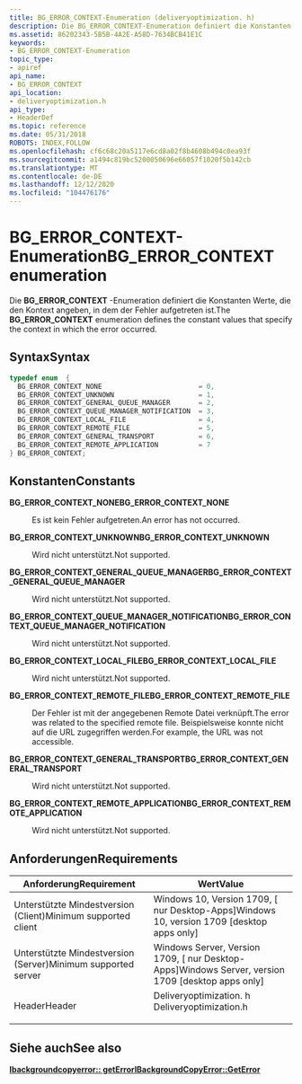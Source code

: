 ```yaml
---
title: BG_ERROR_CONTEXT-Enumeration (deliveryoptimization. h)
description: Die BG_ERROR_CONTEXT-Enumeration definiert die Konstanten Werte, die den Kontext angeben, in dem der Fehler aufgetreten ist.
ms.assetid: 86202343-5B5B-4A2E-A58D-7634BCB41E1C
keywords:
- BG_ERROR_CONTEXT-Enumeration
topic_type:
- apiref
api_name:
- BG_ERROR_CONTEXT
api_location:
- deliveryoptimization.h
api_type:
- HeaderDef
ms.topic: reference
ms.date: 05/31/2018
ROBOTS: INDEX,FOLLOW
ms.openlocfilehash: cf6c68c20a5117e6cd8a02f8b4608b494c0ea93f
ms.sourcegitcommit: a1494c819bc5200050696e66057f1020f5b142cb
ms.translationtype: MT
ms.contentlocale: de-DE
ms.lasthandoff: 12/12/2020
ms.locfileid: "104476176"
---
```

# <a name="bg_error_context-enumeration"></a><span data-ttu-id="bfcf2-104">BG_ERROR_CONTEXT-Enumeration</span><span class="sxs-lookup"><span data-stu-id="bfcf2-104">BG_ERROR_CONTEXT enumeration</span></span>

<span data-ttu-id="bfcf2-105">Die **BG_ERROR_CONTEXT** -Enumeration definiert die Konstanten Werte, die den Kontext angeben, in dem der Fehler aufgetreten ist.</span><span class="sxs-lookup"><span data-stu-id="bfcf2-105">The **BG_ERROR_CONTEXT** enumeration defines the constant values that specify the context in which the error occurred.</span></span>

## <a name="syntax"></a><span data-ttu-id="bfcf2-106">Syntax</span><span class="sxs-lookup"><span data-stu-id="bfcf2-106">Syntax</span></span>


```C++
typedef enum  { 
  BG_ERROR_CONTEXT_NONE                        = 0,
  BG_ERROR_CONTEXT_UNKNOWN                     = 1,
  BG_ERROR_CONTEXT_GENERAL_QUEUE_MANAGER       = 2,
  BG_ERROR_CONTEXT_QUEUE_MANAGER_NOTIFICATION  = 3,
  BG_ERROR_CONTEXT_LOCAL_FILE                  = 4,
  BG_ERROR_CONTEXT_REMOTE_FILE                 = 5,
  BG_ERROR_CONTEXT_GENERAL_TRANSPORT           = 6,
  BG_ERROR_CONTEXT_REMOTE_APPLICATION          = 7
} BG_ERROR_CONTEXT;
```



## <a name="constants"></a><span data-ttu-id="bfcf2-107">Konstanten</span><span class="sxs-lookup"><span data-stu-id="bfcf2-107">Constants</span></span>

<dl> <dt>

<span data-ttu-id="bfcf2-108"><span id="BG_ERROR_CONTEXT_NONE"></span><span id="bg_error_context_none"></span>**BG_ERROR_CONTEXT_NONE**</span><span class="sxs-lookup"><span data-stu-id="bfcf2-108"><span id="BG_ERROR_CONTEXT_NONE"></span><span id="bg_error_context_none"></span>**BG_ERROR_CONTEXT_NONE**</span></span>
</dt> <dd>

<span data-ttu-id="bfcf2-109">Es ist kein Fehler aufgetreten.</span><span class="sxs-lookup"><span data-stu-id="bfcf2-109">An error has not occurred.</span></span>

</dd> <dt>

<span data-ttu-id="bfcf2-110"><span id="BG_ERROR_CONTEXT_UNKNOWN"></span><span id="bg_error_context_unknown"></span>**BG_ERROR_CONTEXT_UNKNOWN**</span><span class="sxs-lookup"><span data-stu-id="bfcf2-110"><span id="BG_ERROR_CONTEXT_UNKNOWN"></span><span id="bg_error_context_unknown"></span>**BG_ERROR_CONTEXT_UNKNOWN**</span></span>
</dt> <dd>

<span data-ttu-id="bfcf2-111">Wird nicht unterstützt.</span><span class="sxs-lookup"><span data-stu-id="bfcf2-111">Not supported.</span></span>

</dd> <dt>

<span data-ttu-id="bfcf2-112"><span id="BG_ERROR_CONTEXT_GENERAL_QUEUE_MANAGER"></span><span id="bg_error_context_general_queue_manager"></span>**BG_ERROR_CONTEXT_GENERAL_QUEUE_MANAGER**</span><span class="sxs-lookup"><span data-stu-id="bfcf2-112"><span id="BG_ERROR_CONTEXT_GENERAL_QUEUE_MANAGER"></span><span id="bg_error_context_general_queue_manager"></span>**BG_ERROR_CONTEXT_GENERAL_QUEUE_MANAGER**</span></span>
</dt> <dd>

<span data-ttu-id="bfcf2-113">Wird nicht unterstützt.</span><span class="sxs-lookup"><span data-stu-id="bfcf2-113">Not supported.</span></span>

</dd> <dt>

<span data-ttu-id="bfcf2-114"><span id="BG_ERROR_CONTEXT_QUEUE_MANAGER_NOTIFICATION"></span><span id="bg_error_context_queue_manager_notification"></span>**BG_ERROR_CONTEXT_QUEUE_MANAGER_NOTIFICATION**</span><span class="sxs-lookup"><span data-stu-id="bfcf2-114"><span id="BG_ERROR_CONTEXT_QUEUE_MANAGER_NOTIFICATION"></span><span id="bg_error_context_queue_manager_notification"></span>**BG_ERROR_CONTEXT_QUEUE_MANAGER_NOTIFICATION**</span></span>
</dt> <dd>

<span data-ttu-id="bfcf2-115">Wird nicht unterstützt.</span><span class="sxs-lookup"><span data-stu-id="bfcf2-115">Not supported.</span></span>

</dd> <dt>

<span data-ttu-id="bfcf2-116"><span id="BG_ERROR_CONTEXT_LOCAL_FILE"></span><span id="bg_error_context_local_file"></span>**BG_ERROR_CONTEXT_LOCAL_FILE**</span><span class="sxs-lookup"><span data-stu-id="bfcf2-116"><span id="BG_ERROR_CONTEXT_LOCAL_FILE"></span><span id="bg_error_context_local_file"></span>**BG_ERROR_CONTEXT_LOCAL_FILE**</span></span>
</dt> <dd>

<span data-ttu-id="bfcf2-117">Wird nicht unterstützt.</span><span class="sxs-lookup"><span data-stu-id="bfcf2-117">Not supported.</span></span>

</dd> <dt>

<span data-ttu-id="bfcf2-118"><span id="BG_ERROR_CONTEXT_REMOTE_FILE"></span><span id="bg_error_context_remote_file"></span>**BG_ERROR_CONTEXT_REMOTE_FILE**</span><span class="sxs-lookup"><span data-stu-id="bfcf2-118"><span id="BG_ERROR_CONTEXT_REMOTE_FILE"></span><span id="bg_error_context_remote_file"></span>**BG_ERROR_CONTEXT_REMOTE_FILE**</span></span>
</dt> <dd>

<span data-ttu-id="bfcf2-119">Der Fehler ist mit der angegebenen Remote Datei verknüpft.</span><span class="sxs-lookup"><span data-stu-id="bfcf2-119">The error was related to the specified remote file.</span></span> <span data-ttu-id="bfcf2-120">Beispielsweise konnte nicht auf die URL zugegriffen werden.</span><span class="sxs-lookup"><span data-stu-id="bfcf2-120">For example, the URL was not accessible.</span></span>

</dd> <dt>

<span data-ttu-id="bfcf2-121"><span id="BG_ERROR_CONTEXT_GENERAL_TRANSPORT"></span><span id="bg_error_context_general_transport"></span>**BG_ERROR_CONTEXT_GENERAL_TRANSPORT**</span><span class="sxs-lookup"><span data-stu-id="bfcf2-121"><span id="BG_ERROR_CONTEXT_GENERAL_TRANSPORT"></span><span id="bg_error_context_general_transport"></span>**BG_ERROR_CONTEXT_GENERAL_TRANSPORT**</span></span>
</dt> <dd>

<span data-ttu-id="bfcf2-122">Wird nicht unterstützt.</span><span class="sxs-lookup"><span data-stu-id="bfcf2-122">Not supported.</span></span>

</dd> <dt>

<span data-ttu-id="bfcf2-123"><span id="BG_ERROR_CONTEXT_REMOTE_APPLICATION"></span><span id="bg_error_context_remote_application"></span>**BG_ERROR_CONTEXT_REMOTE_APPLICATION**</span><span class="sxs-lookup"><span data-stu-id="bfcf2-123"><span id="BG_ERROR_CONTEXT_REMOTE_APPLICATION"></span><span id="bg_error_context_remote_application"></span>**BG_ERROR_CONTEXT_REMOTE_APPLICATION**</span></span>
</dt> <dd>

<span data-ttu-id="bfcf2-124">Wird nicht unterstützt.</span><span class="sxs-lookup"><span data-stu-id="bfcf2-124">Not supported.</span></span>

</dd> </dl>

## <a name="requirements"></a><span data-ttu-id="bfcf2-125">Anforderungen</span><span class="sxs-lookup"><span data-stu-id="bfcf2-125">Requirements</span></span>



| <span data-ttu-id="bfcf2-126">Anforderung</span><span class="sxs-lookup"><span data-stu-id="bfcf2-126">Requirement</span></span> | <span data-ttu-id="bfcf2-127">Wert</span><span class="sxs-lookup"><span data-stu-id="bfcf2-127">Value</span></span> |
|-------------------------------------|---------------------------------------------------------------------------------------------------|
| <span data-ttu-id="bfcf2-128">Unterstützte Mindestversion (Client)</span><span class="sxs-lookup"><span data-stu-id="bfcf2-128">Minimum supported client</span></span><br/> | <span data-ttu-id="bfcf2-129">Windows 10, Version 1709, \[ nur Desktop-Apps\]</span><span class="sxs-lookup"><span data-stu-id="bfcf2-129">Windows 10, version 1709 \[desktop apps only\]</span></span><br/>                                         |
| <span data-ttu-id="bfcf2-130">Unterstützte Mindestversion (Server)</span><span class="sxs-lookup"><span data-stu-id="bfcf2-130">Minimum supported server</span></span><br/> | <span data-ttu-id="bfcf2-131">Windows Server, Version 1709, \[ nur Desktop-Apps\]</span><span class="sxs-lookup"><span data-stu-id="bfcf2-131">Windows Server, version 1709 \[desktop apps only\]</span></span><br/>                                     |
| <span data-ttu-id="bfcf2-132">Header</span><span class="sxs-lookup"><span data-stu-id="bfcf2-132">Header</span></span><br/>                   | <dl> <span data-ttu-id="bfcf2-133"><dt>Deliveryoptimization. h</dt></span><span class="sxs-lookup"><span data-stu-id="bfcf2-133"><dt>Deliveryoptimization.h</dt></span></span> </dl> |



## <a name="see-also"></a><span data-ttu-id="bfcf2-134">Siehe auch</span><span class="sxs-lookup"><span data-stu-id="bfcf2-134">See also</span></span>

<dl> <dt>

[<span data-ttu-id="bfcf2-135">**Ibackgroundcopyerror:: getError**</span><span class="sxs-lookup"><span data-stu-id="bfcf2-135">**IBackgroundCopyError::GetError**</span></span>](ibackgroundcopyerror-geterror-method.md)
</dt> </dl>

 

 





